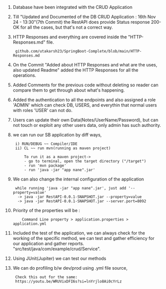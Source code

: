 1. Database have been integrated with the CRUD Application

2. Till "Updated and Documented of the DB CRUD Application : 16th Nov 24 - 13:30"(7th Commit) 
the RestAPI does provide Status response 200-OK for all the cases, but that's not a correct way. 

3. HTTP Responses and everything are covered inside the "HTTP-Responses.md" file.

        github.com/utakarsh23/SpringBoot-Complete/blob/main/HTTP-Responses.md
        
4. On the Commit "Added about HTTP Responses and what are the uses, also updated Readme"
    added the HTTP Responses for all the operations. 
5. Added Comments for the previous code without deleting so reader can compare them to get through about what's happening.

6. Added the authentication to all the endpoints and also assigned a role 'ADMIN' which can check DB, USERS, and everythin that normal users with roles 'USER' can not do.

7. Users can update their own Data(Notes/UserName/Password), but can not touch or exploit any other users data, only admin has such authority.

8. we can run our SB application by diff ways, 

        i) RUN/DEBUG ~~ Compiler/IDE
        ii) CL ~~ run mvn(running as maven project)

            To run it as a maven project->
            - go to terminal, open the target directory ("/target")
            - run 'mvn package' 
            - run 'java -jar "app nane".jar'

9. We can also change the internal configuration of the application

        while running 'java -jar "app nane".jar', just add '--property=value'
         -> java -jar RestAPI-0.0.1-SNAPSHOT.jar --property=value 
         -> java -jar RestAPI-0.0.1-SNAPSHOT.jar --server.port=8092 

10. Priority of the properties will be :

            Command Line property > application.properties > application.yml

11. Included the test of the application, we can always check for the working of the specific method, we can test and gather efficiency for our application and gather reports. "src/test/java/com/example/crud/Service".

12. Using JUnit(Jupiter) we can test our methods

13. We can do profiling b/w dev/prod using .yml file source, 

         Check this out for the same:
         https://youtu.be/WRUVixDFI6s?si=lnYrjlo8Ai0cYrLz